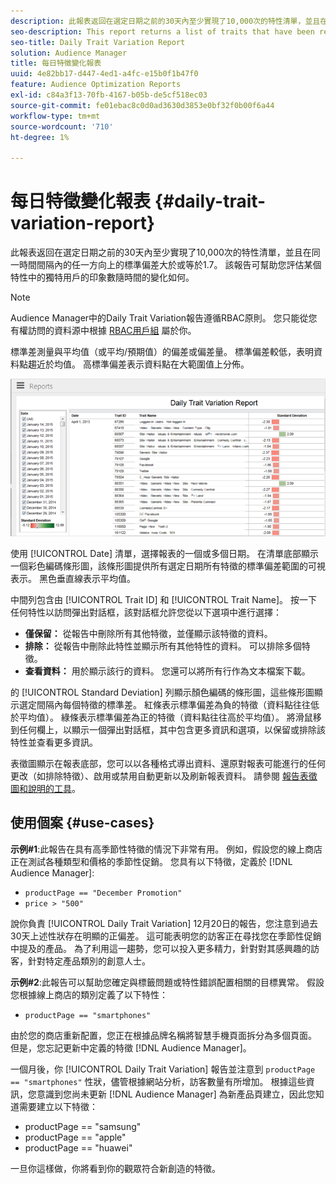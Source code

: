 ```yaml
---
description: 此報表返回在選定日期之前的30天內至少實現了10,000次的特性清單，並且在同一時間間隔內的任一方向上的標準偏差大於或等於1.7。 該報告可幫助您評估某個特性中的獨特用戶的印象數隨時間的變化如何。
seo-description: This report returns a list of traits that have been realized at least 10,000 times in the 30 days prior to the selected date(s) and have a standard deviation greater or equal to 1.7 in either direction over the same time interval. The report helps you evaluate how the number of impressions from unique users in a trait fluctuate over time.
seo-title: Daily Trait Variation Report
solution: Audience Manager
title: 每日特徵變化報表
uuid: 4e82bb17-d447-4ed1-a4fc-e15b0f1b47f0
feature: Audience Optimization Reports
exl-id: c84a3f13-70fb-4167-b05b-de5cf518ec03
source-git-commit: fe01ebac8c0d0ad3630d3853e0bf32f0b00f6a44
workflow-type: tm+mt
source-wordcount: '710'
ht-degree: 1%

---
```


# 每日特徵變化報表 {#daily-trait-variation-report}

此報表返回在選定日期之前的30天內至少實現了10,000次的特性清單，並且在同一時間間隔內的任一方向上的標準偏差大於或等於1.7。 該報告可幫助您評估某個特性中的獨特用戶的印象數隨時間的變化如何。

>[!NOTE]
>
>Audience Manager中的Daily Trait Variation報告遵循RBAC原則。 您只能從您有權訪問的資料源中根據 [RBAC用戶組](/help/using/features/administration/administration-overview.md) 屬於你。

標準差測量與平均值（或平均/預期值）的偏差或偏差量。 標準偏差較低，表明資料點趨近於均值。 高標準偏差表示資料點在大範圍值上分佈。

![](assets/daily_trait_variation.png)

使用 [!UICONTROL Date] 清單，選擇報表的一個或多個日期。 在清單底部顯示一個彩色編碼條形圖，該條形圖提供所有選定日期所有特徵的標準偏差範圍的可視表示。 黑色垂直線表示平均值。

中間列包含由 [!UICONTROL Trait ID] 和 [!UICONTROL Trait Name]。 按一下任何特性以訪問彈出對話框，該對話框允許您從以下選項中進行選擇：

* **僅保留：** 從報告中刪除所有其他特徵，並僅顯示該特徵的資料。
* **排除：** 從報告中刪除此特性並顯示所有其他特性的資料。 可以排除多個特徵。
* **查看資料：** 用於顯示該行的資料。 您還可以將所有行作為文本檔案下載。

的 [!UICONTROL Standard Deviation] 列顯示顏色編碼的條形圖，這些條形圖顯示選定間隔內每個特徵的標準差。 紅條表示標準偏差為負的特徵（資料點往往低於平均值）。 綠條表示標準偏差為正的特徵（資料點往往高於平均值）。 將滑鼠移到任何欄上，以顯示一個彈出對話框，其中包含更多資訊和選項，以保留或排除該特性並查看更多資訊。

表徵圖顯示在報表底部，您可以以各種格式導出資料、還原對報表可能進行的任何更改（如排除特徵）、啟用或禁用自動更新以及刷新報表資料。 請參閱 [報告表徵圖和說明的工具](../../reporting/dynamic-reports/interactive-report-technology.md#icons-tools-explained)。

## 使用個案 {#use-cases}

**示例#1**:此報告在具有高季節性特徵的情況下非常有用。 例如，假設您的線上商店正在測試各種類型和價格的季節性促銷。 您具有以下特徵，定義於 [!DNL Audience Manager]:

* `productPage == "December Promotion"`
* `price > "500"`

說你負責 [!UICONTROL Daily Trait Variation] 12月20日的報告，您注意到過去30天上述性狀存在明顯的正偏差。 這可能表明您的訪客正在尋找您在季節性促銷中提及的產品。 為了利用這一趨勢，您可以投入更多精力，針對對其感興趣的訪客，針對特定產品類別的創意人士。

**示例#2**:此報告可以幫助您確定與標籤問題或特性錯誤配置相關的目標異常。 假設您根據線上商店的類別定義了以下特性：

* `productPage == "smartphones"`

由於您的商店重新配置，您正在根據品牌名稱將智慧手機頁面拆分為多個頁面。 但是，您忘記更新中定義的特徵 [!DNL Audience Manager]。

一個月後，你 [!UICONTROL Daily Trait Variation] 報告並注意到 `productPage == "smartphones"` 性狀，儘管根據網站分析，訪客數量有所增加。 根據這些資訊，您意識到您尚未更新 [!DNL Audience Manager] 為新產品頁建立，因此您知道需要建立以下特徵：

* productPage == &quot;samsung&quot;
* productPage == &quot;apple&quot;
* productPage == &quot;huawei&quot;

一旦你這樣做，你將看到你的觀眾符合新創造的特徵。
